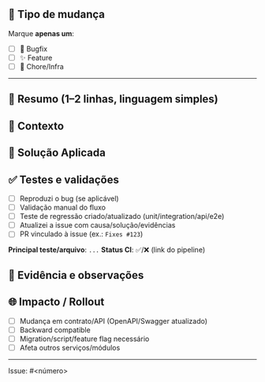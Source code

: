 ## 🚩 Tipo de mudança
Marque **apenas um**:
- [ ] 🐞 Bugfix
- [ ] ✨ Feature
- [ ] 🔧 Chore/Infra

---

## 📝 Resumo (1–2 linhas, linguagem simples)
<!-- Ex.: Corrige erro 500 ao aplicar cupom inválido / Implementa CRUD de cupons no admin -->

## 🔎 Contexto
<!-- Se for Bugfix: POR QUE acontecia. Se for Feature: objetivo/valor para o usuário -->
<!-- Ex. Bugfix: Exceção quando cupom era nulo -->
<!-- Ex. Feature: Usuário pode criar/editar/excluir cupons no admin -->

## 🔧 Solução Aplicada
<!-- Descreva objetivamente a correção/implementação sem afundar em classe/método -->

## ✅ Testes e validações
- [ ] Reproduzi o bug (se aplicável)
- [ ] Validação manual do fluxo
- [ ] Teste de regressão criado/atualizado (unit/integration/api/e2e)
- [ ] Atualizei a issue com causa/solução/evidências
- [ ] PR vinculado à issue (ex.: `Fixes #123`)

<!-- (Opcional) detalhe principal -->
**Principal teste/arquivo**: `...`
**Status CI**: ✅/❌ (link do pipeline)

## 📎 Evidência e observações


## 🌐 Impacto / Rollout
- [ ] Mudança em contrato/API (OpenAPI/Swagger atualizado)
- [ ] Backward compatible
- [ ] Migration/script/feature flag necessário
- [ ] Afeta outros serviços/módulos

----
Issue: #<número>  <!-- ou use "Fixes #<número>" para fechar ao merge -->
